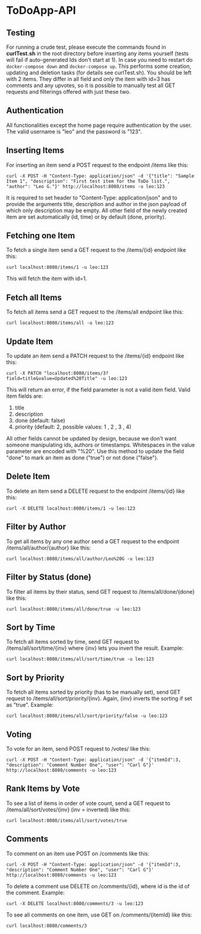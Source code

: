 # ToDoApp-API


## Testing

For running a crude test, please execute the commands found in
**curlTest.sh**
in the root directory before inserting any items yourself (tests will fail if auto-generated Ids don't start at 1). In case you need to restart do ```docker-compose down``` and ```docker-compose up```. This performs some creation, updating and deletion tasks (for details see curlTest.sh). You should be left with 2 items. They differ in all field and only the item with id=3 has comments and any upvotes, so it is possible to manually test all GET requests and filterings offered with just these two.

## Authentication

All functionalities except the home page require authentication by the user. The valid username is "leo" and the password is "123". 

## Inserting Items

For inserting an item send a POST request to the endpoint /items like this:

```curl -X POST -H "Content-Type: application/json" -d '{"title": "Sample Item 1", "description": "First test item for the ToDo list.", "author": "Leo G."}' http://localhost:8080/items -u leo:123```

It is required to set header to "Content-Type: application/json" and to provide the arguments title, description and author in the json payload of which only description may be empty. All other field of the newly created item are set automatically (id, time) or by default (done, priority).

## Fetching one Item

To fetch a single item send a GET request to the /items/{id} endpoint like this:

```curl localhost:8080/items/1 -u leo:123```

This will fetch the item with id=1.

## Fetch all Items

To fetch all items send a GET request to the /items/all endpoint like this:

```curl localhost:8080/items/all -u leo:123```

## Update Item

To update an item send a PATCH request to the /items/{id} endpoint like this:

```curl -X PATCH "localhost:8080/items/3?field=title&value=Updated%20Title" -u leo:123```

This will return an error, if the field parameter is not a valid item field. Valid item fields are:

1. title
2. description
3. done (default: false)
4. priority (default: 2, possible values: 1 , 2 , 3 , 4)

All other fields cannot be updated by design, because we don't want someone manipulating ids, authors or timestamps.
Whitespaces in the value parameter are encoded with "%20".
Use this method to update the field "done" to mark an item as done ("true") or not done ("false").

## Delete Item

To delete an item send a DELETE request to the endpoint /items/{id} like this:

```curl -X DELETE localhost:8080/items/1 -u leo:123```

## Filter by Author

To get all items by any one author send a GET request to the endpoint /items/all/author/{author} like this:

```curl localhost:8080/items/all/author/Leo%20G -u leo:123```

## Filter by Status (done)

To filter all items by their status, send GET request to /items/all/done/{done} like this:

```curl localhost:8080/items/all/done/true -u leo:123```

## Sort by Time

To fetch all items sorted by time, send GET request to /items/all/sort/time/{inv} where {inv} lets you invert the result. Example:

```curl localhost:8080/items/all/sort/time/true -u leo:123```

## Sort by Priority

To fetch all items sorted by priority (has to be manually set), send GET request to /items/all/sort/priority/{inv}. Again, {inv} inverts the sorting if set as "true". Example:

```curl localhost:8080/items/all/sort/priority/false -u leo:123```

## Voting

To vote for an item, send POST request to /votes/ like this:

```curl -X POST -H "Content-Type: application/json" -d '{"itemId":3, "description": "Comment Number One", "user": "Carl G"}' http://localhost:8080/comments -u leo:123```

## Rank Items by Vote

To see a list of items in order of vote count, send a GET request to /items/all/sort/votes/{inv} (inv = inverted) like this:

```curl localhost:8080/items/all/sort/votes/true```

## Comments

To comment on an item use POST on /comments like this:

```curl -X POST -H "Content-Type: application/json" -d '{"itemId":3, "description": "Comment Number One", "user": "Carl G"}' http://localhost:8080/comments -u leo:123```

To delete a comment use DELETE on /comments/{id}, where id is the id of the comment. Example:

```curl -X DELETE localhost:8080/comments/3 -u leo:123```

To see all comments on one item, use GET on /comments/{itemId} like this:

```curl localhost:8080/comments/3```
